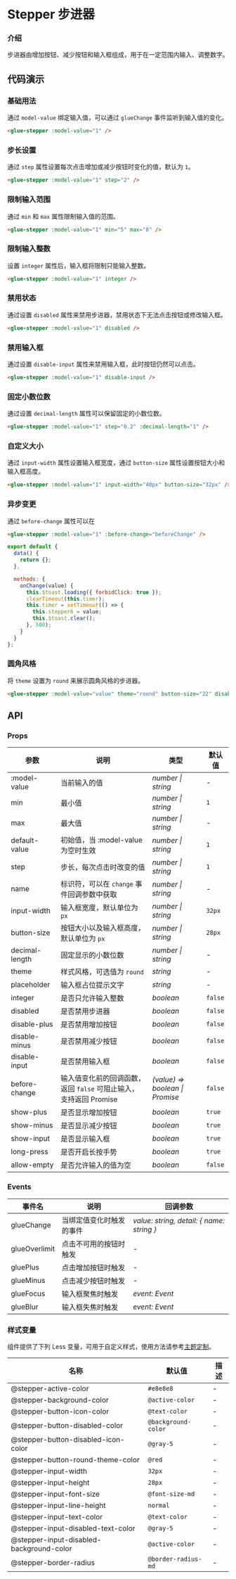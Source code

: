 # Stepper 步进器

### 介绍

步进器由增加按钮、减少按钮和输入框组成，用于在一定范围内输入、调整数字。

## 代码演示

### 基础用法

通过 `model-value` 绑定输入值，可以通过 `glueChange` 事件监听到输入值的变化。

```html
<glue-stepper :model-value="1" />
```

### 步长设置

通过 `step` 属性设置每次点击增加或减少按钮时变化的值，默认为 `1`。

```html
<glue-stepper :model-value="1" step="2" />
```

### 限制输入范围

通过 `min` 和 `max` 属性限制输入值的范围。

```html
<glue-stepper :model-value="1" min="5" max="8" />
```

### 限制输入整数

设置 `integer` 属性后，输入框将限制只能输入整数。

```html
<glue-stepper :model-value="1" integer />
```

### 禁用状态

通过设置 `disabled` 属性来禁用步进器，禁用状态下无法点击按钮或修改输入框。

```html
<glue-stepper :model-value="1" disabled />
```

### 禁用输入框

通过设置 `disable-input` 属性来禁用输入框，此时按钮仍然可以点击。

```html
<glue-stepper :model-value="1" disable-input />
```

### 固定小数位数

通过设置 `decimal-length` 属性可以保留固定的小数位数。

```html
<glue-stepper :model-value="1" step="0.2" :decimal-length="1" />
```

### 自定义大小

通过 `input-width` 属性设置输入框宽度，通过 `button-size` 属性设置按钮大小和输入框高度。

```html
<glue-stepper :model-value="1" input-width="40px" button-size="32px" />
```

### 异步变更

通过 `before-change` 属性可以在

```html
<glue-stepper :model-value="1" :before-change="beforeChange" />
```

```js
export default {
  data() {
    return {};
  },

  methods: {
    onChange(value) {
      this.$toast.loading({ forbidClick: true });
      clearTimeout(this.timer);
      this.timer = setTimeout(() => {
        this.stepper6 = value;
        this.$toast.clear();
      }, 500);
    }
  }
};
```

### 圆角风格

将 `theme` 设置为 `round` 来展示圆角风格的步进器。

```html
<glue-stepper :model-value="value" theme="round" button-size="22" disable-input />
```

## API

### Props

| 参数           | 说明                                                              | 类型                            | 默认值  |
| -------------- | ----------------------------------------------------------------- | ------------------------------- | ------- |
| :model-value   | 当前输入的值                                                      | _number \| string_              | -       |
| min            | 最小值                                                            | _number \| string_              | `1`     |
| max            | 最大值                                                            | _number \| string_              | -       |
| default-value  | 初始值，当 :model-value 为空时生效                                | _number \| string_              | `1`     |
| step           | 步长，每次点击时改变的值                                          | _number \| string_              | `1`     |
| name           | 标识符，可以在 `change` 事件回调参数中获取                        | _number \| string_              | -       |
| input-width    | 输入框宽度，默认单位为 `px`                                       | _number \| string_              | `32px`  |
| button-size    | 按钮大小以及输入框高度，默认单位为 `px`                           | _number \| string_              | `28px`  |
| decimal-length | 固定显示的小数位数                                                | _number \| string_              | -       |
| theme          | 样式风格，可选值为 `round`                                        | _string_                        | -       |
| placeholder    | 输入框占位提示文字                                                | _string_                        | -       |
| integer        | 是否只允许输入整数                                                | _boolean_                       | `false` |
| disabled       | 是否禁用步进器                                                    | _boolean_                       | `false` |
| disable-plus   | 是否禁用增加按钮                                                  | _boolean_                       | `false` |
| disable-minus  | 是否禁用减少按钮                                                  | _boolean_                       | `false` |
| disable-input  | 是否禁用输入框                                                    | _boolean_                       | `false` |
| before-change  | 输入值变化前的回调函数，返回 `false` 可阻止输入，支持返回 Promise | _(value) => boolean \| Promise_ | `false` |
| show-plus      | 是否显示增加按钮                                                  | _boolean_                       | `true`  |
| show-minus     | 是否显示减少按钮                                                  | _boolean_                       | `true`  |
| show-input     | 是否显示输入框                                                    | _boolean_                       | `true`  |
| long-press     | 是否开启长按手势                                                  | _boolean_                       | `true`  |
| allow-empty    | 是否允许输入的值为空                                              | _boolean_                       | `false` |

### Events

| 事件名        | 说明                     | 回调参数                                  |
| ------------- | ------------------------ | ----------------------------------------- |
| glueChange    | 当绑定值变化时触发的事件 | _value: string, detail: { name: string }_ |
| glueOverlimit | 点击不可用的按钮时触发   | -                                         |
| gluePlus      | 点击增加按钮时触发       | -                                         |
| glueMinus     | 点击减少按钮时触发       | -                                         |
| glueFocus     | 输入框聚焦时触发         | _event: Event_                            |
| glueBlur      | 输入框失焦时触发         | _event: Event_                            |

### 样式变量

组件提供了下列 Less 变量，可用于自定义样式，使用方法请参考[主题定制](#/zh-CN/theme)。

| 名称                                     | 默认值              | 描述 |
| ---------------------------------------- | ------------------- | ---- |
| @stepper-active-color                    | `#e8e8e8`           | -    |
| @stepper-background-color                | `@active-color`     | -    |
| @stepper-button-icon-color               | `@text-color`       | -    |
| @stepper-button-disabled-color           | `@background-color` | -    |
| @stepper-button-disabled-icon-color      | `@gray-5`           | -    |
| @stepper-button-round-theme-color        | `@red`              | -    |
| @stepper-input-width                     | `32px`              | -    |
| @stepper-input-height                    | `28px`              | -    |
| @stepper-input-font-size                 | `@font-size-md`     | -    |
| @stepper-input-line-height               | `normal`            | -    |
| @stepper-input-text-color                | `@text-color`       | -    |
| @stepper-input-disabled-text-color       | `@gray-5`           | -    |
| @stepper-input-disabled-background-color | `@active-color`     | -    |
| @stepper-border-radius                   | `@border-radius-md` | -    |
